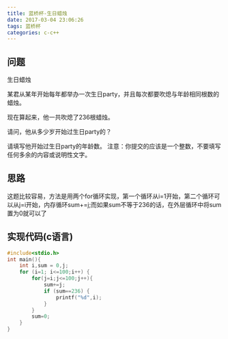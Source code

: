 ```yaml
---
title: 蓝桥杯-生日蜡烛
date: 2017-03-04 23:06:26
tags: 蓝桥杯
categories: c-c++
---
```


## 问题
生日蜡烛

某君从某年开始每年都举办一次生日party，并且每次都要吹熄与年龄相同根数的蜡烛。

现在算起来，他一共吹熄了236根蜡烛。

请问，他从多少岁开始过生日party的？

请填写他开始过生日party的年龄数。
注意：你提交的应该是一个整数，不要填写任何多余的内容或说明性文字。

<!-- more -->
## 思路
这题比较容易，方法是用两个for循环实现，第一个循环从i=1开始，第二个循环可以从j=i开始，内存循环sum+=j;而如果sum不等于236的话，在外层循环中将sum置为0就可以了


## 实现代码(c语言)

```C++
#include<stdio.h>
int main(){
    int i,sum = 0,j;
    for (i=1; i<=100;i++) {
        for(j=i;j<=100;j++){
            sum+=j;
            if (sum==236) {
                printf("%d",i);
            }
        }
        sum=0;
    }
}
```


